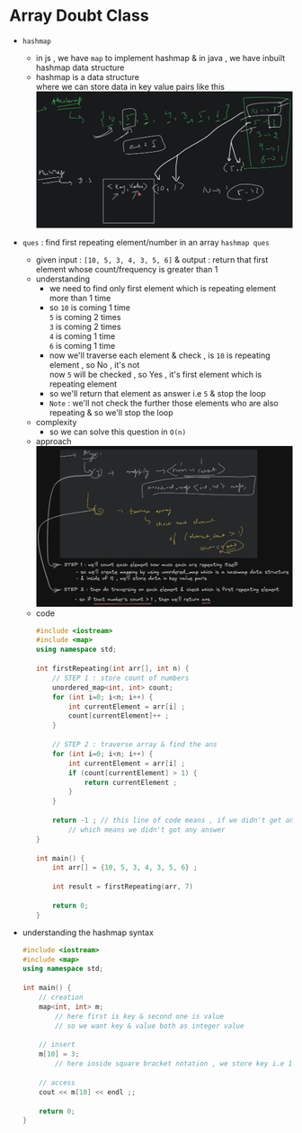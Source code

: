 # Array Doubt Class

- `hashmap`
    - in js , we have `map` to implement hashmap & in java , we have inbuilt hashmap data structure
    - hashmap is a data structure <br>
        where we can store data in key value pairs like this 
        ![how data stored in hashmap](../../notes-pics/15-4-lecture/love-babbar/lecture-15-4-0.png)
    
- `ques` : find first repeating element/number in an array `hashmap ques`
    - given input : `[10, 5, 3, 4, 3, 5, 6]` & output : return that first element whose count/frequency is greater than 1
    - understanding 
        - we need to find only first element which is repeating element more than 1 time
        - so `10` is coming 1 time <br>
            `5` is coming 2 times <br>
            `3` is coming 2 times <br>
            `4` is coming 1 time <br>
            `6` is coming 1 time
        - now we'll traverse each element & check , is `10` is repeating element , so No , it's not <br>
            now `5` will be checked , so Yes , it's first element which is repeating element 
        - so we'll return that element as answer i.e `5` & stop the loop
        - `Note` : we'll not check the further those elements who are also repeating & so we'll stop the loop
    - complexity 
        - so we can solve this question in `O(n)`
    - approach
        ![algo approach](../../notes-pics/15-4-lecture/love-babbar/lecture-15-4-1.png)
    - code
        ```cpp
        #include <iostream>
        #include <map>
        using namespace std;

        int firstRepeating(int arr[], int n) {
            // STEP 1 : store count of numbers
            unordered_map<int, int> count; 
            for (int i=0; i<n; i++) {
                int currentElement = arr[i] ;
                count[currentElement]++ ;
            }

            // STEP 2 : traverse array & find the ans
            for (int i=0; i<n; i++) {
                int currentElement = arr[i] ;
                if (count[currentElement] > 1) {
                    return currentElement ;
                }
            }

            return -1 ; // this line of code means , if we didn't get any answer then return -1
                // which means we didn't got any answer
        }

        int main() {
            int arr[] = {10, 5, 3, 4, 3, 5, 6} ;

            int result = firstRepeating(arr, 7)

            return 0;
        }
        ```

- understanding the hashmap syntax
    ```cpp
    #include <iostream> 
    #include <map>
    using namespace std;

    int main() {
        // creation
        map<int, int> m;
            // here first is key & second one is value
            // so we want key & value both as integer value

        // insert
        m[10] = 3; 
            // here inside square bracket notation , we store key i.e 10 as integer & 3 as a value

        // access
        cout << m[10] << endl ;;

        return 0;
    }
    ```
